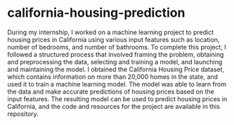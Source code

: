 # california-housing-prediction
During my internship, I worked on a machine learning project to predict housing prices in California using various input features such as location, number of bedrooms, and number of bathrooms. To complete this project, I followed a structured process that involved framing the problem, obtaining and preprocessing the data, selecting and training a model, and launching and maintaining the model. I obtained the California Housing Price dataset, which contains information on more than 20,000 homes in the state, and used it to train a machine learning model. The model was able to learn from the data and make accurate predictions of housing prices based on the input features. The resulting model can be used to predict housing prices in California, and the code and resources for the project are available in this repository.
